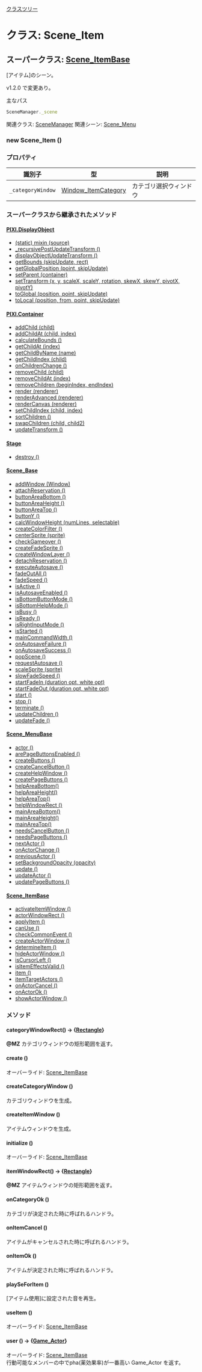 [クラスツリー](index.md)

# クラス: Scene_Item

## スーパークラス: [Scene_ItemBase](Scene_ItemBase.md)

[アイテム]のシーン。

v1.2.0  で変更あり。

主なパス
```js
SceneManager._scene
```

関連クラス: [SceneManager](SceneManager.md)
関連シーン: [Scene_Menu](Scene_Menu.md)

### new Scene_Item ()

### プロパティ

| 識別子 | 型 | 説明 |
| --- | --- | --- |
| `_categoryWindow` | [Window_ItemCategory](Window_ItemCategory.md) | カテゴリ選択ウィンドウ |


### スーパークラスから継承されたメソッド

#### [PIXI.DisplayObject](PIXI.DisplayObject.md)

* [(static) mixin (source)](PIXI.DisplayObject.md#static-mixin-source)
* [\_recursivePostUpdateTransform ()](PIXI.DisplayObject.md#_recursivepostupdatetransform-)
* [displayObjectUpdateTransform ()](PIXI.DisplayObject.md#displayobjectupdatetransform-)
* [getBounds (skipUpdate, rect)](PIXI.DisplayObject.md#getbounds-skipupdate-rect--pixirectangle)
* [getGlobalPosition (point, skipUpdate)](PIXI.DisplayObject.md#getglobalposition-point-skipupdate--pixipoint)
* [setParent (container)](PIXI.DisplayObject.md#setparent-container--pixicontainer)
* [setTransform (x, y, scaleX, scaleY, rotation, skewX, skewY, pivotX, pivotY)](PIXI.DisplayObject.md#settransform-x-y-scalex-scaley-rotation-skewx-skewy-pivotx-pivoty--pixidisplayobject)
* [toGlobal (position, point, skipUpdate)](PIXI.DisplayObject.md#toglobal-position-point-skipupdate--pixipoint)
* [toLocal (position, from, point, skipUpdate)](PIXI.DisplayObject.md#tolocal-position-from-point-skipupdate--pixipoint)

#### [PIXI.Container](PIXI.Container.md)

* [addChild (child) ](PIXI.Container.md#addchild-child--pixidisplayobject)
* [addChildAt (child, index)](PIXI.Container.md#addchildat-child-index--pixidisplayobject)
* [calculateBounds ()](PIXI.Container.md#calculatebounds-)
* [getChildAt (index)](PIXI.Container.md#getchildat-index--pixidisplayobject)
* [getChildByName (name)](PIXI.Container.md#getchildbyname-name--pixidisplayobject)
* [getChildIndex (child)](PIXI.Container.md#getchildindex-child--pixidisplayobject)
* [onChildrenChange ()](PIXI.Container.md#onchildrenchange-)
* [removeChild (child)](PIXI.Container.md#removechild-child--pixidisplayobject)
* [removeChildAt (index)](PIXI.Container.md#removechildat-index--pixidisplayobject)
* [removeChildren (beginIndex, endIndex)](PIXI.Container.md#removechildren-beginindex-endindex--arraypixidisplayobject)
* [render (renderer)](PIXI.Container.md#render-renderer)
* [renderAdvanced (renderer)](PIXI.Container.md#renderadvanced-renderer)
* [renderCanvas (renderer)](PIXI.Container.md#rendercanvas-renderer)
* [setChildIndex (child, index)](PIXI.Container.md#setchildindex-child-index)
* [sortChildren ()](PIXI.Container.md#sortchildren-)
* [swapChildren (child, child2)](PIXI.Container.md#swapchildren-child-child2)
* [updateTransform ()](PIXI.Container.md#updatetransform-)

#### [Stage](Stage.md)

* [destroy ()](Stage.md#destroy-)

#### [Scene_Base](Scene_Base.md)

* [addWindow (Window)](Scene_Base.md#addwindow-window)
* [attachReservation ()](Scene_Base.md#attachreservation-)
* [buttonAreaBottom ()](Scene_Base.md#buttonareabottom---number)
* [buttonAreaHeight ()](Scene_Base.md#buttonareaheight---number)
* [buttonAreaTop ()](Scene_Base.md#buttonareatop---number)
* [buttonY ()](Scene_Base.md#buttony---number)
* [calcWindowHeight (numLines, selectable)](Scene_Base.md#calcwindowheight-numlines-selectable--number)
* [createColorFilter ()](Scene_Base.md#createcolorfilter-)
* [centerSprite (sprite)](Scene_Base.md#centersprite-sprite)
* [checkGameover ()](Scene_Base.md#checkgameover-)
* [createFadeSprite ()](Scene_Base.md#createfadesprite-)
* [createWindowLayer ()](Scene_Base.md#createwindowlayer-)
* [detachReservation ()](Scene_Base.md#detachreservation-)
* [executeAutosave ()](Scene_Base.md#executeautosave-)
* [fadeOutAll ()](Scene_Base.md#fadeoutall-)
* [fadeSpeed ()](Scene_Base.md#fadespeed---number)
* [isActive ()](Scene_Base.md#isactive---boolean)
* [isAutosaveEnabled ()](Scene_Base.md#isautosaveenabled---boolean)
* [isBottomButtonMode ()](Scene_Base.md#isbottombuttonmode---boolean)
* [isBottomHelpMode ()](Scene_Base.md#isbottomhelpmode---boolean)
* [isBusy ()](Scene_Base.md#isbusy---boolean)
* [isReady ()](Scene_Base.md#isready---boolean)
* [isRightInputMode ()](Scene_Base.md#isrightinputmode---boolean)
* [isStarted ()](Scene_Base.md#isstarted---boolean)
* [mainCommandWidth ()](Scene_Base.md#maincommandwidth---number)
* [onAutosaveFailure ()](Scene_Base.md#onautosavefailure-)
* [onAutosaveSuccess ()](Scene_Base.md#onautosavesuccess-)
* [popScene ()](Scene_Base.md#popscene-)
* [requestAutosave ()](Scene_Base.md#requestautosave-)
* [scaleSprite (sprite)](Scene_Base.md#scalesprite-sprite)
* [slowFadeSpeed ()](Scene_Base.md#slowfadespeed---number)
* [startFadeIn (duration opt, white opt)](Scene_Base.md#startfadein-duration-opt-white-opt)
* [startFadeOut (duration opt, white opt)](Scene_Base.md#startfadeout-duration-opt-white-opt)
* [start ()](Scene_Base.md#start-)
* [stop ()](Scene_Base.md#stop-)
* [terminate ()](Scene_Base.md#terminate-)
* [updateChildren ()](Scene_Base.md#updatechildren-)
* [updateFade ()](Scene_Base.md#updatefade-)

#### [Scene_MenuBase](Scene_MenuBase.md)

* [actor ()](Scene_MenuBase.md#actor---game_actor)
* [arePageButtonsEnabled ()](Scene_MenuBase.md#arepagebuttonsenabled---boolean)
* [createButtons ()](Scene_MenuBase.md#createbuttons-)
* [createCancelButton ()](Scene_MenuBase.md#createcancelbutton-)
* [createHelpWindow ()](Scene_MenuBase.md#createhelpwindow-)
* [createPageButtons ()](Scene_MenuBase.md#createpagebuttons-)
* [helpAreaBottom()](Scene_MenuBase.md#helpareabottom--number)
* [helpAreaHeight() ](Scene_MenuBase.md#helpareaheight--number)
* [helpAreaTop() ](Scene_MenuBase.md#mainareatop--number)
* [helpWindowRect ()](Scene_MenuBase.md#helpwindowrect---rectangle)
* [mainAreaBottom()](Scene_MenuBase.md#mainareabottom--number)
* [mainAreaHeight()](Scene_MenuBase.md#mainareaheight--number)
* [mainAreaTop()](Scene_MenuBase.md#mainareatop--number)
* [needsCancelButton ()](Scene_MenuBase.md#needscancelbutton---boolean)
* [needsPageButtons ()](Scene_MenuBase.md#needspagebuttons---boolean)
* [nextActor ()](Scene_MenuBase.md#nextactor-)
* [onActorChange ()](Scene_MenuBase.md#onactorchange-)
* [previousActor ()](Scene_MenuBase.md#previousactor-)
* [setBackgroundOpacity (opacity)](Scene_MenuBase.md#setbackgroundopacity-opacity)
* [update ()](Scene_MenuBase.md#update-)
* [updateActor ()](Scene_MenuBase.md#updateactor-)
* [updatePageButtons ()](Scene_MenuBase.md#updatepagebuttons-)

#### [Scene_ItemBase](Scene_ItemBase.md)

* [activateItemWindow ()](Scene_ItemBase.md#activateitemwindow-)
* [actorWindowRect ()](Scene_ItemBase.md#actorwindowrect--rectangle)
* [applyItem ()](Scene_ItemBase.md#applyitem-)
* [canUse ()](Scene_ItemBase.md#canuse---boolean)
* [checkCommonEvent ()](Scene_ItemBase.md#checkcommonevent-)
* [createActorWindow ()](Scene_ItemBase.md#createactorwindow-)
* [determineItem ()](Scene_ItemBase.md#determineitem-)
* [hideActorWindow ()](Scene_ItemBase.md#hideactorwindow-)
* [isCursorLeft ()](Scene_ItemBase.md#iscursorleft---boolean)
* [isItemEffectsValid ()](Scene_ItemBase.md#isitemeffectsvalid---boolean)
* [item ()](Scene_ItemBase.md#item---rpgbusableitem)
* [itemTargetActors ()](Scene_ItemBase.md#itemtargetactors---game_actor)
* [onActorCancel ()](Scene_ItemBase.md#onactorcancel-)
* [onActorOk ()](Scene_ItemBase.md#onactorok-)
* [showActorWindow ()](Scene_ItemBase.md#showactorwindow-)


### メソッド

#### categoryWindowRect() → {[Rectangle](Rectangle.md)}
**@MZ** カテゴリウィンドウの矩形範囲を返す。


#### create ()
オーバーライド: [Scene_ItemBase](Scene_ItemBase.md#create-)


#### createCategoryWindow ()
カテゴリウィンドウを生成。


#### createItemWindow ()
アイテムウィンドウを生成。


#### initialize ()
オーバーライド: [Scene_ItemBase](Scene_ItemBase.md#initialize-)


#### itemWindowRect() → {[Rectangle](Rectangle.md)}
**@MZ** アイテムウィンドウの矩形範囲を返す。


#### onCategoryOk ()
カテゴリが決定された時に呼ばれるハンドラ。


#### onItemCancel ()
アイテムがキャンセルされた時に呼ばれるハンドラ。


#### onItemOk ()
アイテムが決定された時に呼ばれるハンドラ。


#### playSeForItem ()
[アイテム使用]に設定された音を再生。


#### useItem ()
オーバーライド: [Scene_ItemBase](Scene_ItemBase.md#useitem-)


#### user () → {[Game_Actor](Game_Actor.md)}
オーバーライド: [Scene_ItemBase](Scene_ItemBase.md#user---game_actor)<br />
行動可能なメンバーの中でpha(薬効果率)が一番高い Game_Actor を返す。


